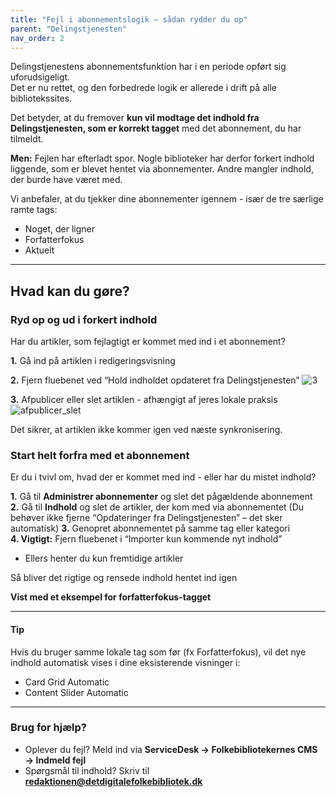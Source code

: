 ```yaml
---
title: "Fejl i abonnementslogik – sådan rydder du op"
parent: "Delingstjenesten"
nav_order: 2
---
```



Delingstjenestens abonnementsfunktion har i en periode opført sig uforudsigeligt.  
Det er nu rettet, og den forbedrede logik er allerede i drift på alle bibliotekssites.

Det betyder, at du fremover **kun vil modtage det indhold fra Delingstjenesten, som er korrekt tagget** med det abonnement, du har tilmeldt.

**Men:** Fejlen har efterladt spor. Nogle biblioteker har derfor forkert indhold liggende, som er blevet hentet via abonnementer. Andre mangler indhold, der burde have været med.

Vi anbefaler, at du tjekker dine abonnementer igennem - især de tre særlige ramte tags:
- Noget, der ligner  
- Forfatterfokus  
- Aktuelt  

---

## Hvad kan du gøre?

### Ryd op og ud i forkert indhold
Har du artikler, som fejlagtigt er kommet med ind i et abonnement?

**1.** Gå ind på artiklen i redigeringsvisning
   
**2.** Fjern fluebenet ved “Hold indholdet opdateret fra Delingstjenesten”
   ![3](https://github.com/user-attachments/assets/958b9505-1777-4adc-b451-7cd0214dc176)

**3.** Afpublicer eller slet artiklen - afhængigt af jeres lokale praksis
   ![afpublicer_slet](https://github.com/user-attachments/assets/c465030b-ef2a-425b-8315-9c9c32ba1d6a)

Det sikrer, at artiklen ikke kommer igen ved næste synkronisering.



### Start helt forfra med et abonnement
Er du i tvivl om, hvad der er kommet med ind - eller har du mistet indhold?

**1.** Gå til **Administrer abonnementer** og slet det pågældende abonnement  
**2.** Gå til **Indhold** og slet de artikler, der kom med via abonnementet (Du behøver ikke fjerne “Opdateringer fra Delingstjenesten” – det sker automatisk)
**3.** Genopret abonnementet på samme tag eller kategori  
**4. Vigtigt:** Fjern fluebenet i “Importer kun kommende nyt indhold”
   - Ellers henter du kun fremtidige artikler

Så bliver det rigtige og rensede indhold hentet ind igen

**Vist med et eksempel for forfatterfokus-tagget**

---

#### Tip
Hvis du bruger samme lokale tag som før (fx Forfatterfokus), vil det nye indhold automatisk vises i dine eksisterende visninger i:
- Card Grid Automatic  
- Content Slider Automatic  

---

### Brug for hjælp?
- Oplever du fejl? Meld ind via **ServiceDesk → Folkebibliotekernes CMS → Indmeld fejl**
- Spørgsmål til indhold? Skriv til [**redaktionen@detdigitalefolkebibliotek.dk**](mailto:redaktionen@detdigitalefolkebibliotek.dk)
